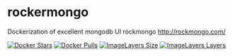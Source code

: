# rockermongo
Dockerization of excellent mongodb UI rockmongo http://rockmongo.com/

[![Docker Stars](https://img.shields.io/docker/stars/tonysickpony/rockermongo.svg?maxAge=2592000)]()
[![Docker Pulls](https://img.shields.io/docker/pulls/tonysickpony/rockermongo.svg?maxAge=2592000)]()
[![ImageLayers Size](https://img.shields.io/imagelayers/image-size/tonysickpony/rockermongo/latest.svg?maxAge=2592000)]()
[![ImageLayers Layers](https://img.shields.io/imagelayers/layers/tonysickpony/rockermongo/latest.svg?maxAge=2592000)]()
